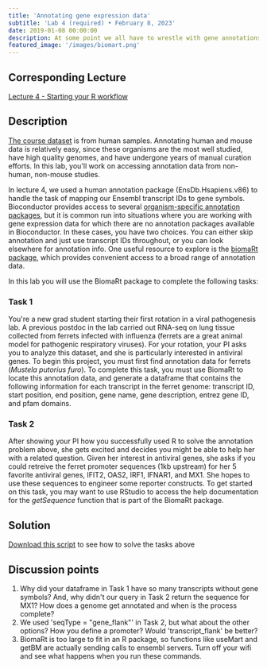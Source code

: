 ```yaml
---
title: 'Annotating gene expression data'
subtitle: 'Lab 4 (required) • February 8, 2023'
date: 2019-01-08 00:00:00
description: At some point we all have to wrestle with gene annotations – that is, all the stuff we can label a gene with. In this lab, you'll learn to access a world of gene-centric annotation data and will practice on gene expression data from non-model organisms.
featured_image: '/images/biomart.png'
---
```


## Corresponding Lecture

[Lecture 4 - Starting your R workflow](https://diytranscriptomics.com/project/lecture-04)

## Description

[The course dataset](https://diytranscriptomics.com/data) is from human samples.  Annotating human and mouse data is relatively easy, since these organisms are the most well studied, have high quality genomes, and have undergone years of manual curation efforts.  In this lab, you'll work on accessing annotation data from non-human, non-mouse studies.

In lecture 4, we used a human annotation package (EnsDb.Hsapiens.v86) to handle the task of mapping our Ensembl transcript IDs to gene symbols.  Bioconductor provides access to several [organism-specific annotation packages](https://www.bioconductor.org/packages/release/data/annotation/), but it is common run into situations where you are working with gene expression data for which there are no annotation packages available in Bioconductor.  In these cases, you have two choices.  You can either skip annotation and just use transcript IDs throughout, or you can look elsewhere for annotation info. One useful resource to explore is the [biomaRt package](https://bioconductor.org/packages/release/bioc/html/biomaRt.html), which provides convenient access to a broad range of annotation data.

In this lab you will use the BiomaRt package to complete the following tasks:

### Task 1

You're a new grad student starting their first rotation in a viral pathogenesis lab.  A previous postdoc in the lab carried out RNA-seq on lung tissue collected from ferrets infected with influenza (ferrets are a great animal model for pathogenic respiratory viruses).  For your rotation, your PI asks you to analyze this dataset, and she is particularly interested in antiviral genes.  To begin this project, you must first find annotation data for ferrets (*Mustela putorius furo*).  To complete this task, you must use BiomaRt to locate this annotation data, and generate a dataframe that contains the following information for each transcript in the ferret genome: transcript ID, start position, end position, gene name, gene description, entrez gene ID, and pfam domains.

### Task 2

After showing your PI how you successfully used R to solve the annotation problem above, she gets excited and decides you might be able to help her with a related question.  Given her interest in antiviral genes, she asks if you could retreive the ferret promoter sequences (1kb upstream) for her 5 favorite antiviral genes, IFIT2, OAS2, IRF1, IFNAR1, and MX1.  She hopes to use these sequences to engineer some reporter constructs.  To get started on this task, you may want to use RStudio to access the help documentation for the *getSequence* function that is part of the BiomaRt package.

## Solution

[Download this script](http://DIYtranscriptomics.github.io/Code/files/lab4_solution.R) to see how to solve the tasks above

## Discussion points

1. Why did your dataframe in Task 1 have so many transcripts without gene symbols? And, why didn't our query in Task 2 return the sequence for MX1?  How does a genome get annotated and when is the process complete?
2. We used 'seqType = "gene_flank"' in Task 2, but what about the other options?  How you define a promoter?  Would 'transcript_flank' be better?
3. BiomaRt is too large to fit in an R package, so functions like useMart and getBM are actually sending calls to ensembl servers.  Turn off your wifi and see what happens when you run these commands.


